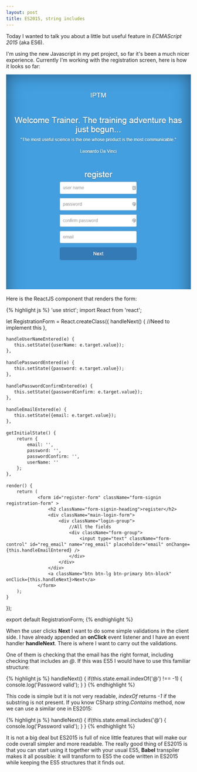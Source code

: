 ```yaml
---
layout: post
title: ES2015, string includes
---
```


Today I wanted to talk you about a little but useful feature in *ECMAScript 2015* (aka ES6).

I'm using the new Javascript in my pet project, so far it's been a much nicer experience. Currently I'm working with the registration screen, here is how it looks so far:

![Image description](/images/registrationES6includes.jpg)

Here is the ReactJS component that renders the form:

{% highlight js %}
'use strict';
import React from 'react';

let RegistrationForm = React.createClass({
    handleNext() {
        //Need to implement this
    },    

    handleUserNameEntered(e) {
       this.setState({userName: e.target.value});
    },

    handlePasswordEntered(e) {
       this.setState({password: e.target.value});
    },

    handlePasswordConfirmEntered(e) {
       this.setState({passwordConfirm: e.target.value});
    },

    handleEmailEntered(e) {
       this.setState({email: e.target.value});
    },

    getInitialState() {
        return {
            email: '',
            password: '',
            passwordConfirm: '',
            userName: ''
        };
    },

    render() {
        return (                    
                <form id="register-form" className="form-signin registration-form" >
                    <h2 className="form-signin-heading">register</h2>
                    <div className="main-login-form">
                        <div className="login-group">
                            //All the fields
                            <div className="form-group">
                                <input type="text" className="form-control" id="reg_email" name="reg_email" placeholder="email" onChange={this.handleEmailEntered} />
                            </div>
                        </div>
                    </div>
                    <a className="btn btn-lg btn-primary btn-block" onClick={this.handleNext}>Next</a>
                </form>
        );
    }
});

export default RegistrationForm;
{% endhighlight %}

When the user clicks **Next** I want to do some simple validations in the client side. I have already appended an **onClick** event listener and I have an event handler **handleNext**. There is where I want to carry out the validations.

One of them is checking that the email has the right format, including checking that includes an *@*.
If this was ES5 I would have to use this familiar structure:

{% highlight js %}
handleNext() {
	if(this.state.email.indexOf('@') !== -1) {
		console.log('Password valid');
	}
}
{% endhighlight %}

This code is simple but it is not very readable, *indexOf* returns *-1* if the substring is not present. If you know CSharp *string.Contains* method, now we can use a similar one in ES2015:

{% highlight js %}
handleNext() {
	if(this.state.email.includes('@') {
		console.log('Password valid');
	}
}
{% endhighlight %}

It is not a big deal but ES2015 is full of nice little features that will make our code overall simpler and more readable.
The really good thing of ES2015 is that you can start using it together with your usual ES5, **Babel** transpiler makes it all possible: it will transform to ES5 the code written in ES2015 while keeping the ES5 structures that it finds out.
